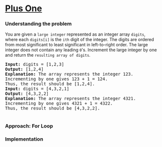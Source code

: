 # [Plus One](https://leetcode.com/problems/plus-one/)

### Understanding the problem

You are given a `large integer` represented as an integer array `digits`, where each `digits[i]` is the `ith` digit of the integer. The digits are ordered from most significant to least significant in left-to-right order. The large integer does not contain any leading `0`'s.
Increment the large integer by one and return the `resulting array of digits`.

<pre>
<b>Input:</b> digits = [1,2,3]
<b>Output:</b> [1,2,4]
<b>Explanation:</b> The array represents the integer 123.
Incrementing by one gives 123 + 1 = 124.
Thus, the result should be [1,2,4].
<b>Input:</b> digits = [4,3,2,1]
<b>Output:</b> [4,3,2,2]
<b>Explanation:</b> The array represents the integer 4321.
Incrementing by one gives 4321 + 1 = 4322.
Thus, the result should be [4,3,2,2].
</pre>

#
### Approach: For Loop

### Implementation
```js

```
